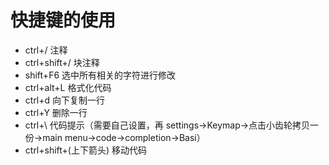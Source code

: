 # 快捷键的使用

- ctrl+/ 注释
- ctrl+shift+/ 块注释
- shift+F6 选中所有相关的字符进行修改
- ctrl+alt+L 格式化代码
- ctrl+d 向下复制一行
- ctrl+Y 删除一行
- ctrl+\ 代码提示（需要自己设置，再 settings->Keymap->点击小齿轮拷贝一份->main menu->code->completion->Basi）
- ctrl+shift+(上下箭头) 移动代码

